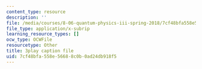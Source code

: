 ```yaml
---
content_type: resource
description: ''
file: /media/courses/8-06-quantum-physics-iii-spring-2018/7cf48bfa558e56688c0b0ad24db918f5_2N0OXAiX-BM.vtt
file_type: application/x-subrip
learning_resource_types: []
ocw_type: OCWFile
resourcetype: Other
title: 3play caption file
uid: 7cf48bfa-558e-5668-8c0b-0ad24db918f5
---
```

